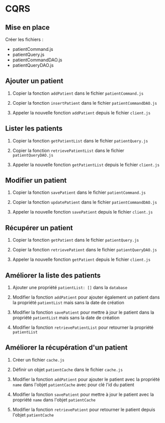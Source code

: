 # CQRS

## Mise en place

Créer les fichiers :
 - patientCommand.js
 - patientQuery.js
 - patientCommandDAO.js
 - patientQueryDAO.js

## Ajouter un patient

1. Copier la fonction `addPatient` dans le fichier `patientCommand.js`

2. Copier la fonction `insertPatient` dans le fichier `patientCommandDAO.js` 

3. Appeler la nouvelle fonction `addPatient` depuis le fichier `client.js`

## Lister les patients

1. Copier la fonction `getPatientList` dans le fichier `patientQuery.js`

2. Copier la fonction `retrievePatientList` dans le fichier `patientQueryDAO.js`

3. Appeler la nouvelle fonction `getPatientList` depuis le fichier `client.js`

## Modifier un patient

1. Copier la fonction `savePatient` dans le fichier `patientCommand.js`

2. Copier la fonction `updatePatient` dans le fichier `patientCommandDAO.js`

3. Appeler la nouvelle fonction `savePatient` depuis le fichier `client.js` 

## Récupérer un patient

1. Copier la fonction `getPatient` dans le fichier `patientQuery.js`

2. Copier la fonction `retrievePatient` dans le fichier `patientQueryDAO.js`

3. Appeler la nouvelle fonction `getPatient` depuis le fichier `client.js`

## Améliorer la liste des patients

1. Ajouter une propriété `patientList: []` dans la `database`

2. Modifier la fonction `addPatient` pour ajouter également un patient dans la propriété `patientList` mais sans la date de création

3. Modifier la fonction `savePatient` pour mettre à jour le patient dans la propriété `patientList` mais sans la date de création

4. Modifier la fonction `retrievePatientList` pour retourner la propriété `patientList`

## Améliorer la récupération d'un patient

1. Créer un fichier `cache.js`

2. Définir un objet `patientCache` dans le fichier `cache.js`

3. Modifier la fonction `addPatient` pour ajouter le patient avec la propriété `name` dans l'objet `patientCache` avec pour clé l'id du patient

4. Modifier la fonction `savePatient` pour mettre à jour le patient avec la propriété `name` dans l'objet `patientCache`

5. Modifier la fonction `retrievePatient` pour retourner le patient depuis l'objet `patientCache`
